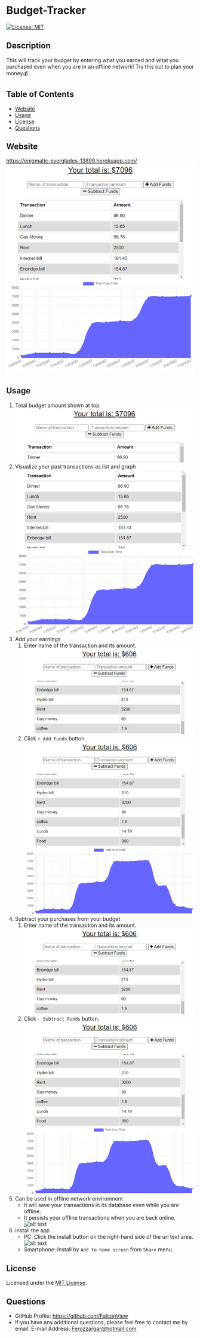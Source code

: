 # Budget-Tracker

[![License: MIT](https://img.shields.io/badge/License-MIT-yellow.svg)](https://opensource.org/licenses/MIT)

## Description

This will track your budget by entering what you earned and what you purchased even when you are in an offline network! Try this out to plan your money💰

## Table of Contents

- [Website](#website)
- [Usage](#usage)
- [License](#license)
- [Questions](#questions)

## Website

https://enigmatic-everglades-13899.herokuapp.com/
![alt text](./assets/images/screen00_main.png)

## Usage

1. Total budget amount shown at top
   ![alt text](./assets/images/screen01_total-budget.png)
2. Visualize your past transactions as list and graph
   ![alt text](./assets/images/screen02_list-graph.png)
3. Add your earnings
   1. Enter name of the transaction and its amount.
      ![alt text](./assets/images/screen03_add-fund1.png)
   2. Click `+ Add Funds` button.
      ![alt text](./assets/images/screen04_add-fund2.png)
4. Subtract your purchases from your budget
   1. Enter name of the transaction and its amount.
      ![alt text](./assets/images/screen03_add-fund1.png)
   2. Click `- Subtract Funds` button.
      ![alt text](./assets/images/screen04_add-fund2.png)
5. Can be used in offline network environment
   - It will save your transactions in its database even while you are offline.
   - It persists your offline transactions when you are back online.
     ![alt text](./assets/images/Untitled_%20Jul%2029%2C%202022%207_39%20AM.gif)
6. Install the app
   - PC: Click the install button on the right-hand side of the url text area.<br/>
     ![alt text](./assets/images/screen06_install.png)
   - Smartphone: Install by `Add to home screen` from `Share` menu.

## License

Licensed under the [MIT License](https://opensource.org/licenses/MIT).

## Questions

- GitHub Profile: https://github.com/FalconView
- If you have any additional questions, please feel free to contact me by email.
  E-mail Address: <Ferozzargar@hotmail.com>

